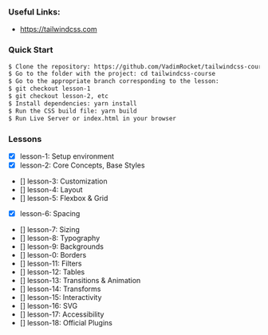 ### Useful Links:
  - https://tailwindcss.com
   


### Quick Start
```sh
$ Clone the repository: https://github.com/VadimRocket/tailwindcss-course.git
$ Go to the folder with the project: cd tailwindcss-course
$ Go to the appropriate branch corresponding to the lesson:
$ git checkout lesson-1
$ git checkout lesson-2, etc
$ Install dependencies: yarn install
$ Run the CSS build file: yarn build
$ Run Live Server or index.html in your browser
```

### Lessons
- [x] lesson-1: Setup environment
- [x] lesson-2: Core Concepts, Base Styles
- [] lesson-3:  Customization
- [] lesson-4: Layout
- [] lesson-5: Flexbox & Grid
- [x] lesson-6: Spacing
- [] lesson-7: Sizing
- [] lesson-8: Typography
- [] lesson-9: Backgrounds
- [] lesson-0: Borders
- [] lesson-11: Filters
- [] lesson-12: Tables
- [] lesson-13: Transitions & Animation
- [] lesson-14: Transforms
- [] lesson-15: Interactivity
- [] lesson-16: SVG
- [] lesson-17: Accessibility
- [] lesson-18: Official Plugins
